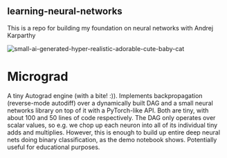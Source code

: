 ## learning-neural-networks
This is a repo for building my foundation on neural networks with Andrej Karparthy

![small-ai-generated-hyper-realistic-adorable-cute-baby-cat](https://github.com/user-attachments/assets/ace013ec-e533-4753-84e8-32b935209d0c)

# Micrograd
A tiny Autograd engine (with a bite! :)). Implements backpropagation (reverse-mode autodiff) over a dynamically built DAG and a small neural networks library on top of it with a PyTorch-like API. Both are tiny, with about 100 and 50 lines of code respectively. The DAG only operates over scalar values, so e.g. we chop up each neuron into all of its individual tiny adds and multiplies. However, this is enough to build up entire deep neural nets doing binary classification, as the demo notebook shows. Potentially useful for educational purposes.
